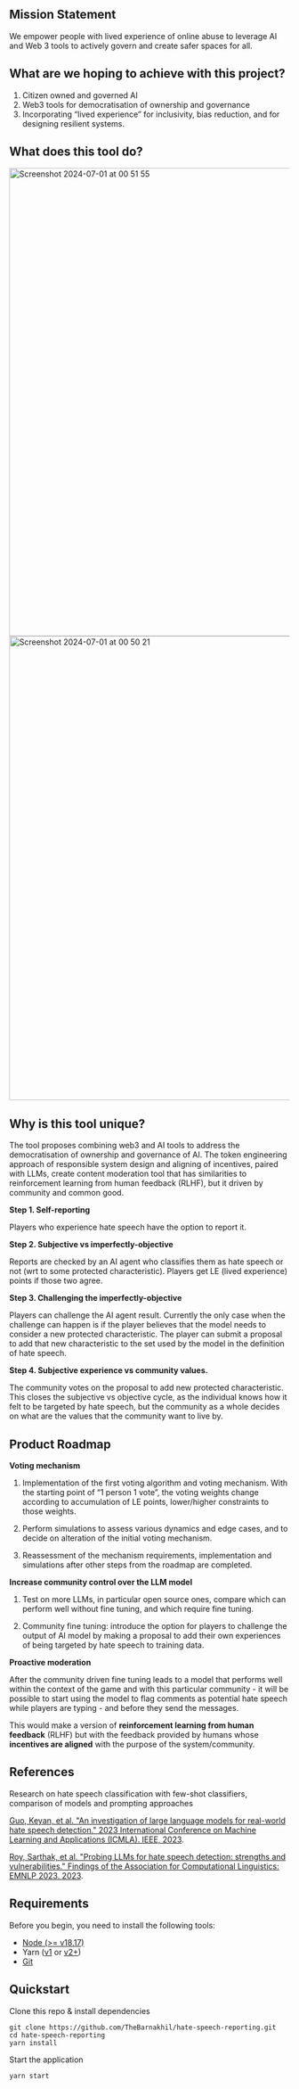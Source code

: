 ## Mission Statement

We empower people with lived experience of online abuse to leverage AI and Web 3 tools to actively govern and create safer spaces for all.

## What are we hoping to achieve with this project?

1. Citizen owned and governed AI
2. Web3 tools for democratisation of ownership and governance
3. Incorporating “lived experience” for inclusivity, bias reduction, and for designing resilient systems.

## What does this tool do?

<img width="840" alt="Screenshot 2024-07-01 at 00 51 55" src="https://github.com/TheBarnakhil/hate-speech-reporting/assets/142992581/fcf4a38a-ccad-4be4-b14c-2383bc41c530">
<img width="833" alt="Screenshot 2024-07-01 at 00 50 21" src="https://github.com/TheBarnakhil/hate-speech-reporting/assets/142992581/cb015d06-6f32-4f17-9c84-5c02f25d21dd">

## Why is this tool unique?

The tool proposes combining web3 and AI tools to address the democratisation of ownership and governance of AI. The token engineering approach of responsible system design and aligning of incentives, paired with LLMs, create content moderation tool that has similarities to reinforcement learning from human feedback (RLHF), but it driven by community and common good. 

**Step 1. Self-reporting**

Players who experience hate speech have the option to report it.

**Step 2. Subjective vs imperfectly-objective**

Reports are checked by an AI agent who classifies them as hate speech or not (wrt to some protected characteristic). Players get LE (lived experience) points if those two agree.

**Step 3. Challenging the imperfectly-objective**

Players can challenge the AI agent result. Currently the only case when the challenge can happen is if the player believes that the model needs to consider a new protected characteristic. The player can submit a proposal to add that new characteristic to the set used by the model in the definition of hate speech.

**Step 4. Subjective experience vs community values.**

The community votes on the proposal to add new protected characteristic. This closes the subjective vs objective cycle, as the individual knows how it felt to be targeted by hate speech, but the community as a whole decides on what are the values that the community want to live by.

## Product Roadmap

**Voting mechanism**

1. Implementation of the first voting algorithm and voting mechanism. With the starting point of “1 person 1 vote”, the voting weights change according to accumulation of LE points, lower/higher constraints to those weights.

2. Perform simulations to assess various dynamics and edge cases, and to decide on alteration of the initial voting mechanism.

3. Reassessment of the mechanism requirements, implementation and simulations after other steps from the roadmap are completed.

**Increase community control over the LLM model**

1. Test on more LLMs, in particular open source ones, compare which can perform well without fine tuning, and which require fine tuning.

2. Community fine tuning: introduce the option for players to challenge the output of AI model by making a proposal to add their own experiences of being targeted by hate speech to training data.

**Proactive moderation**

After the community driven fine tuning leads to a model that performs well within the context of the game and with this particular community - it will be possible to start using the model to flag comments as potential hate speech while players are typing - and before they send the messages.

This would make a version of **reinforcement learning from human feedback** (RLHF) but with the feedback provided by humans whose **incentives are aligned** with the purpose of the system/community.

## References

Research on hate speech classification with few-shot classifiers, comparison of models and prompting approaches

[Guo, Keyan, et al. "An investigation of large language models for real-world hate speech detection." 2023 International Conference on Machine Learning and Applications (ICMLA). IEEE, 2023](https://ieeexplore.ieee.org/abstract/document/10459901).

[Roy, Sarthak, et al. "Probing LLMs for hate speech detection: strengths and vulnerabilities." Findings of the Association for Computational Linguistics: EMNLP 2023. 2023](https://aclanthology.org/2023.findings-emnlp.407/).


## Requirements

Before you begin, you need to install the following tools:

- [Node (>= v18.17)](https://nodejs.org/en/download/)
- Yarn ([v1](https://classic.yarnpkg.com/en/docs/install/) or [v2+](https://yarnpkg.com/getting-started/install))
- [Git](https://git-scm.com/downloads)

## Quickstart

Clone this repo & install dependencies

```
git clone https://github.com/TheBarnakhil/hate-speech-reporting.git
cd hate-speech-reporting
yarn install
```

Start the application
```
yarn start

```



